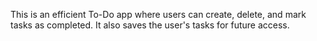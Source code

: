 This is an efficient To-Do app where users can create, delete, and mark tasks as completed. It also saves the user's tasks for future access.
